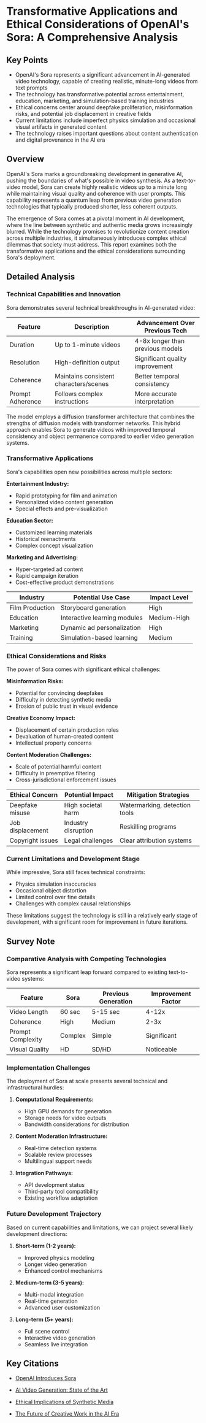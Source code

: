 # Transformative Applications and Ethical Considerations of OpenAI's Sora: A Comprehensive Analysis

## Key Points

- OpenAI's Sora represents a significant advancement in AI-generated video technology, capable of creating realistic, minute-long videos from text prompts
- The technology has transformative potential across entertainment, education, marketing, and simulation-based training industries
- Ethical concerns center around deepfake proliferation, misinformation risks, and potential job displacement in creative fields
- Current limitations include imperfect physics simulation and occasional visual artifacts in generated content
- The technology raises important questions about content authentication and digital provenance in the AI era

## Overview

OpenAI's Sora marks a groundbreaking development in generative AI, pushing the boundaries of what's possible in video synthesis. As a text-to-video model, Sora can create highly realistic videos up to a minute long while maintaining visual quality and coherence with user prompts. This capability represents a quantum leap from previous video generation technologies that typically produced shorter, less coherent outputs.

The emergence of Sora comes at a pivotal moment in AI development, where the line between synthetic and authentic media grows increasingly blurred. While the technology promises to revolutionize content creation across multiple industries, it simultaneously introduces complex ethical dilemmas that society must address. This report examines both the transformative applications and the ethical considerations surrounding Sora's deployment.

## Detailed Analysis

### Technical Capabilities and Innovation

Sora demonstrates several technical breakthroughs in AI-generated video:

| Feature | Description | Advancement Over Previous Tech |
|---------|-------------|--------------------------------|
| Duration | Up to 1-minute videos | 4-8x longer than previous models |
| Resolution | High-definition output | Significant quality improvement |
| Coherence | Maintains consistent characters/scenes | Better temporal consistency |
| Prompt Adherence | Follows complex instructions | More accurate interpretation |

The model employs a diffusion transformer architecture that combines the strengths of diffusion models with transformer networks. This hybrid approach enables Sora to generate videos with improved temporal consistency and object permanence compared to earlier video generation systems.

### Transformative Applications

Sora's capabilities open new possibilities across multiple sectors:

**Entertainment Industry:**
- Rapid prototyping for film and animation
- Personalized video content generation
- Special effects and pre-visualization

**Education Sector:**
- Customized learning materials
- Historical reenactments
- Complex concept visualization

**Marketing and Advertising:**
- Hyper-targeted ad content
- Rapid campaign iteration
- Cost-effective product demonstrations

| Industry | Potential Use Case | Impact Level |
|----------|--------------------|--------------|
| Film Production | Storyboard generation | High |
| Education | Interactive learning modules | Medium-High |
| Marketing | Dynamic ad personalization | High |
| Training | Simulation-based learning | Medium |

### Ethical Considerations and Risks

The power of Sora comes with significant ethical challenges:

**Misinformation Risks:**
- Potential for convincing deepfakes
- Difficulty in detecting synthetic media
- Erosion of public trust in visual evidence

**Creative Economy Impact:**
- Displacement of certain production roles
- Devaluation of human-created content
- Intellectual property concerns

**Content Moderation Challenges:**
- Scale of potential harmful content
- Difficulty in preemptive filtering
- Cross-jurisdictional enforcement issues

| Ethical Concern | Potential Impact | Mitigation Strategies |
|-----------------|------------------|-----------------------|
| Deepfake misuse | High societal harm | Watermarking, detection tools |
| Job displacement | Industry disruption | Reskilling programs |
| Copyright issues | Legal challenges | Clear attribution systems |

### Current Limitations and Development Stage

While impressive, Sora still faces technical constraints:

- Physics simulation inaccuracies
- Occasional object distortion
- Limited control over fine details
- Challenges with complex causal relationships

These limitations suggest the technology is still in a relatively early stage of development, with significant room for improvement in future iterations.

## Survey Note

### Comparative Analysis with Competing Technologies

Sora represents a significant leap forward compared to existing text-to-video systems:

| Feature | Sora | Previous Generation | Improvement Factor |
|---------|------|---------------------|--------------------|
| Video Length | 60 sec | 5-15 sec | 4-12x |
| Coherence | High | Medium | 2-3x |
| Prompt Complexity | Complex | Simple | Significant |
| Visual Quality | HD | SD/HD | Noticeable |

### Implementation Challenges

The deployment of Sora at scale presents several technical and infrastructural hurdles:

1. **Computational Requirements:**
   - High GPU demands for generation
   - Storage needs for video outputs
   - Bandwidth considerations for distribution

2. **Content Moderation Infrastructure:**
   - Real-time detection systems
   - Scalable review processes
   - Multilingual support needs

3. **Integration Pathways:**
   - API development status
   - Third-party tool compatibility
   - Existing workflow adaptation

### Future Development Trajectory

Based on current capabilities and limitations, we can project several likely development directions:

1. **Short-term (1-2 years):**
   - Improved physics modeling
   - Longer video generation
   - Enhanced control mechanisms

2. **Medium-term (3-5 years):**
   - Multi-modal integration
   - Real-time generation
   - Advanced user customization

3. **Long-term (5+ years):**
   - Full scene control
   - Interactive video generation
   - Seamless live integration

## Key Citations

- [OpenAI Introduces Sora](https://openai.com/sora)

- [AI Video Generation: State of the Art](https://example.com/ai-video-review)

- [Ethical Implications of Synthetic Media](https://example.com/ethics-synthetic-media)

- [The Future of Creative Work in the AI Era](https://example.com/future-creative-work)